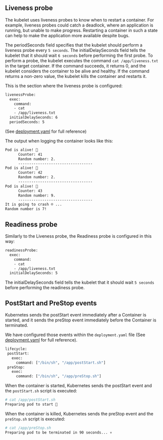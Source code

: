 ## Liveness probe

The kubelet uses liveness probes to know when to restart a container. For example, liveness probes could catch a deadlock, where an application is running, but unable to make progress. Restarting a container in such a state can help to make the application more available despite bugs.

The periodSeconds field specifies that the kubelet should perform a liveness probe every `5 seconds`. The initialDelaySeconds field tells the kubelet that it should wait `6 seconds` before performing the first probe. To perform a probe, the kubelet executes the command `cat /app/liveness.txt` in the target container. If the command succeeds, it returns 0, and the kubelet considers the container to be alive and healthy. If the command returns a non-zero value, the kubelet kills the container and restarts it.

This is the section where the liveness probe is configured:


```sh
livenessProbe:
  exec:
    command:
    - cat
    - /app/liveness.txt
  initialDelaySeconds: 6
  periodSeconds: 5
```

(See [deployment.yaml](./deployment.yaml) for full reference)


The output when logging the container looks like this:

```sh
Pod is alive! 🤠
      Counter: 41
      Random number: 2.
      ----------------------------------
Pod is alive! 🤠
      Counter: 42
      Random number: 2.
      ----------------------------------
Pod is alive! 🤠
      Counter: 43
      Random number: 9.
      ----------------------------------
It is going to crash ☹️ ...
Random number is 7!
```

## Readiness probe

Similarly to the Liveness probe, the Readiness probe is configured in this way:

```sh
readinessProbe:
  exec:
    command:
    - cat
    - /app/liveness.txt
  initialDelaySeconds: 5
```

The initialDelaySeconds field tells the kubelet that it should wait `5 seconds` before performing the readiness probe.


 ## PostStart and PreStop events

Kubernetes sends the postStart event immediately after a Container is started, and it sends the preStop event immediately before the Container is terminated.

 We have configured those events within the `deployment.yaml` file (See [deployment.yaml](./deployment.yaml) for full reference). 

 ```sh
lifecycle:
  postStart:
    exec:
      command: ["/bin/sh", "/app/postStart.sh"]
  preStop:
    exec:
      command: ["/bin/sh", "/app/preStop.sh"]
 ```

When the container is started, Kubernetes sends the postStart event and the `postStart.sh` script is executed:


```sh
# cat /app/postStart.sh
Preparing pod to start 💫
```

When the container is killed, Kubernetes sends the preStop event and the `preStop.sh` script is executed:

```sh
# cat /app/preStop.sh
Preparing pod to be terminated in 90 seconds... 💀
```
